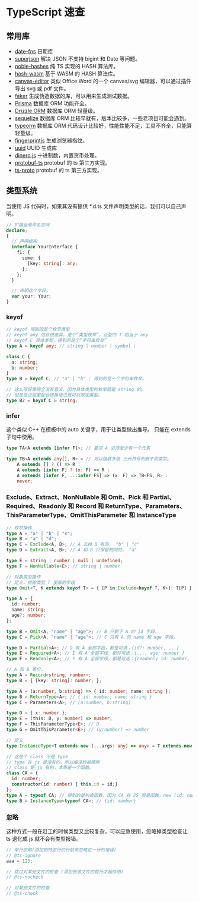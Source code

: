 # TypeScript 速查

## 常用库

- [date-fns](https://github.com/date-fns/date-fns) 日期库
- [superjson](https://github.com/flightcontrolhq/superjson) 解决 JSON 不支持 bigint 和 Date 等问题。
- [noble-hashes](https://github.com/paulmillr/noble-hashes) 纯 TS 实现的 HASH 算法库。
- [hash-wasm](https://github.com/Daninet/hash-wasm) 基于 WASM 的 HASH 算法库。
- [canvas-editor](https://github.com/Hufe921/canvas-editor) 类似 Office Word 的一个 canvas/svg 编辑器，可以通过插件导出 svg 或 pdf 文件。
- [faker](https://github.com/faker-js/faker) 生成伪造数据的库，可以用来生成测试数据。
- [Prisma](https://github.com/prisma/prisma) 数据库 ORM 功能齐全。
- [Drizzle ORM](https://github.com/drizzle-team/drizzle-orm) 数据库 ORM 轻量级。
- [sequelize](https://github.com/sequelize/sequelize) 数据库 ORM 比较早就有，版本比较多，一些老项目可能会遇到。
- [typeorm](https://github.com/typeorm/typeorm) 数据库 ORM 代码设计比较好，性能性能不足，工具不齐全，只能算轻量级。
- [fingerprintjs](https://github.com/fingerprintjs/fingerprintjs) 生成浏览器指纹。
- [uuid](https://github.com/uuidjs/uuid) UUID 生成库
- [dinero.js](https://github.com/dinerojs/dinero.js) 十进制数，内置货币处理。
- [protobuf-ts](https://github.com/timostamm/protobuf-ts) protobuf 的 ts 第三方实现。
- [ts-proto](https://github.com/stephenh/ts-proto) protobuf 的 ts 第三方实现。

## 类型系统

当使用 JS 代码时，如果其没有提供 \*.d.ts 文件声明类型的话，我们可以自己声明。

```ts
// 扩展全局命名空间
declare;
{
  // 声明结构
  interface YourInterface {
    f1: {
      some: {
        [key: string]: any;
      };
    };
  }

  // 声明这个字段。
  var your: Your;
}
```

### keyof

```typescript
// keyof 得到的是个枚举类型
// keyof any 这点很诡异，是个“类型枚举”，泛型的 T 相当于 any
// keyof C 具体类型，得到的是个“字符串枚举”
type A = keyof any; // string | number | symbol ;

class C {
  a: string;
  b: number;
}
type B = keyof C; // "a" | "b" ; 得到的是一个字符串枚举。

// 这么写好像完全没有意义，因为具体类型的枚举就是 string 的。
// 但是在泛型里配合拼接语法就可以限定类型。
type B2 = keyof C & string;
```

### infer

这个类似 C++ 在模板中的 auto 关键字，用于让类型做出推导。
只能在 extends 子句中使用。

```ts
type TA<A extends [infer F]>; // 要求 A 必须至少有一个元素

type TB<A extends any[], R> = // 可以级联多级 三元符号判断不同类型。
    A extends [] ? () => R :
    A extends [infer F] ? (x: F) => R :
    A extends [infer F, ...infer FS] => (x: F) => TB<FS, R> :
    never;
```

### Exclude、Extract、NonNullable 和 Omit、Pick 和 Partial、Required、Readonly 和 Record 和 ReturnType、Parameters、ThisParameterType、OmitThisParameter 和 InstanceType

```ts
// 枚举操作
type A = "a" | "b" | "c";
type B = "a" | "d";
type C = Exclude<A, B>; // A 去掉 B 有的， "b" | "c"
type D = Extract<A, B>; // A 和 B 只保留相同的， "a"

type E = string | number | null | undefined;
type F = NonNullable<E>; // string | number
```

```ts
// 对象类型操作
// 定义，排除类型 T 里面的字段
type Omit<T, K extends keyof T> = { [P in Exclude<keyof T, K>]: T[P] };

type A = {
  id: number;
  name: string;
  age?: number;
};

type B = Omit<A, "name" | "age">; // B 只剩下 A 的 id 字段。
type C = Pick<A, "name" | "age">; // C 只有 A 的 name 和 age 字段。

type D = Partial<A>; // D 有 A 全部字段，都是可选；{id?: number, ...}
type E = Required<A>; // E 有 A 全部字段，都非可选；{..., age: number }
type F = Readonly<A>; // F 有 A 全部字段，都是可选；{readonly id: number, ...}
```

```ts
// A 和 B 等价。
type A = Record<string, number>;
type B = { [key: string]: number; };
```

```ts
type A = (a:number, b:string) => { id: number; name: string };
type B = ReturnType<A>; // { id: number; name: string }
type C = Parameters<A>; // [a:number, b:string]

type D = { x: number };
type E = (this: D, y: number) => number;
type F = ThisParameterType<E>; // D
type G = OmitThisParameter<E>; // (y:number) => number
```

```ts
// 定义
type InstanceType<T extends new (...args: any) => any> = T extends new (...args: any) => infer R ? R : any;

// 这是个 class 不是 type
// type 在 js 是没有的，所以编译后被擦除
// class 是 js 有的，本质是一个函数。 
class CA = {
  id: number;
  constructor(id: number) { this.id = id;}
};
type A = typeof CA; // 得到的是构造函数，因为 CA 在 JS 层是函数，new (id: number) => CA 
type B = InstanceType<typeof CA>; // {id: number}
```

### 忽略

这种方式一般在赶工的时候类型又比较复杂，可以应急使用，忽略掉类型检查让 ts 退化成 js 就不会有类型报错。

```ts
// 单行忽略(添加到特定行的行前来忽略这一行的错误)
// @ts-ignore
aaa = 123;

// 跳过对某些文件的检查 (添加到该文件的首行才起作用)
// @ts-nocheck

// 对某些文件的检查
// @ts-check
```
